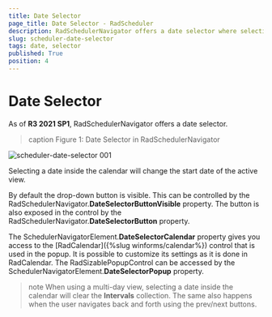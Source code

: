 ```yaml
---
title: Date Selector
page_title: Date Selector - RadScheduler
description: RadSchedulerNavigator offers a date selector where selecting a date inside the calendar will change the start date of the active view. 
slug: scheduler-date-selector
tags: date, selector
published: True
position: 4 
---
```


# Date Selector

As of **R3 2021 SP1**, RadSchedulerNavigator offers a date selector.

>caption Figure 1: Date Selector in RadSchedulerNavigator

![scheduler-date-selector 001](images/scheduler-date-selector001.gif)

Selecting a date inside the calendar will change the start date of the active view. 

By default the drop-down button is visible. This can be controlled by the RadSchedulerNavigator.**DateSelectorButtonVisible** property. The button is also exposed in the control by the RadSchedulerNavigator.**DateSelectorButton** property. 

The SchedulerNavigatorElement.**DateSelectorCalendar** property gives you access to the [RadCalendar]({%slug winforms/calendar%}) control that is used in the popup. It is possible to customize its settings as it is done in RadCalendar. The RadSizablePopupControl can be accessed by the SchedulerNavigatorElement.**DateSelectorPopup** property.

>note When using a multi-day view, selecting a date inside the calendar will clear the **Intervals** collection. The same also happens when the user navigates back and forth using the prev/next buttons.
